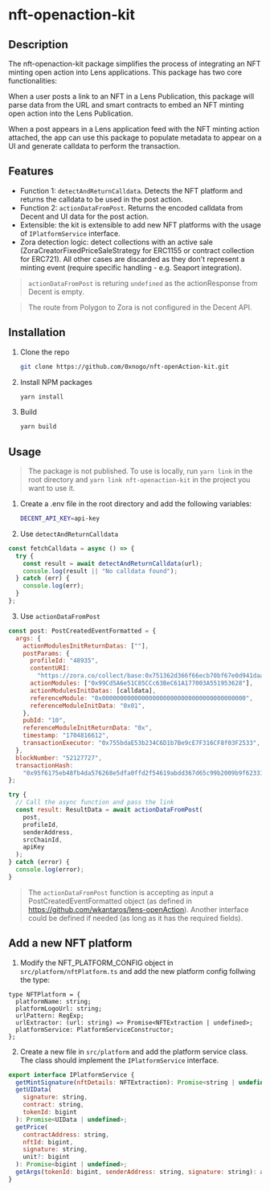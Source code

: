 # nft-openaction-kit

## Description

The nft-openaction-kit package simplifies the process of integrating an NFT minting open action into Lens applications. This package has two core functionalities:

When a user posts a link to an NFT in a Lens Publication, this package will parse data from the URL and smart contracts to embed an NFT minting open action into the Lens Publication.

When a post appears in a Lens application feed with the NFT minting action attached, the app can use this package to populate metadata to appear on a UI and generate calldata to perform the transaction.

## Features

- Function 1: `detectAndReturnCalldata`. Detects the NFT platform and returns the calldata to be used in the post action.
- Function 2: `actionDataFromPost`. Returns the encoded calldata from Decent and UI data for the post action.
- Extensible: the kit is extensible to add new NFT platforms with the usage of `IPlatformService` interface.
- Zora detection logic: detect collections with an active sale (ZoraCreatorFixedPriceSaleStrategy for ERC1155 or contract collection for ERC721). All other cases are discarded as they don't represent a minting event (require specific handling - e.g. Seaport integration).

> `actionDataFromPost` is returing `undefined` as the actionResponse from Decent is empty.

> The route from Polygon to Zora is not configured in the Decent API.

## Installation

1. Clone the repo

   ```sh
   git clone https://github.com/0xnogo/nft-openAction-kit.git
   ```

2. Install NPM packages

   ```sh
   yarn install
   ```

3. Build

   ```sh
   yarn build
   ```

## Usage

> The package is not published. To use is locally, run `yarn link` in the root directory and `yarn link nft-openaction-kit` in the project you want to use it.

1. Create a .env file in the root directory and add the following variables:

   ```sh
   DECENT_API_KEY=api-key
   ```

2. Use `detectAndReturnCalldata`

```js
const fetchCalldata = async () => {
  try {
    const result = await detectAndReturnCalldata(url);
    console.log(result || "No calldata found");
  } catch (err) {
    console.log(err);
  }
};
```

3. Use `actionDataFromPost`

```js
const post: PostCreatedEventFormatted = {
  args: {
    actionModulesInitReturnDatas: [""],
    postParams: {
      profileId: "48935",
      contentURI:
        "https://zora.co/collect/base:0x751362d366f66ecb70bf67e0d941daa7e34635f5/0",
      actionModules: ["0x99Cd5A6e51C85CCc63BeC61A177003A551953628"],
      actionModulesInitDatas: [calldata],
      referenceModule: "0x0000000000000000000000000000000000000000",
      referenceModuleInitData: "0x01",
    },
    pubId: "10",
    referenceModuleInitReturnData: "0x",
    timestamp: "1704816612",
    transactionExecutor: "0x755bdaE53b234C6D1b7Be9cE7F316CF8f03F2533",
  },
  blockNumber: "52127727",
  transactionHash:
    "0x95f6175eb48fb4da576268e5dfa0ffd2f54619abdd367d65c99b2009b9f62331",
};

try {
  // Call the async function and pass the link
  const result: ResultData = await actionDataFromPost(
    post,
    profileId,
    senderAddress,
    srcChainId,
    apiKey
  );
} catch (error) {
  console.log(error);
}
```

> The `actionDataFromPost` function is accepting as input a PostCreatedEventFormatted object (as defined in <https://github.com/wkantaros/lens-openAction>). Another interface could be defined if needed (as long as it has the required fields).

## Add a new NFT platform

1. Modify the NFT_PLATFORM_CONFIG object in `src/platform/nftPlatform.ts` and add the new platform config follwing the type:

```
type NFTPlatform = {
  platformName: string;
  platformLogoUrl: string;
  urlPattern: RegExp;
  urlExtractor: (url: string) => Promise<NFTExtraction | undefined>;
  platformService: PlatformServiceConstructor;
};
```

2. Create a new file in `src/platform` and add the platform service class. The class should implement the `IPlatformService` interface.

```js
export interface IPlatformService {
  getMintSignature(nftDetails: NFTExtraction): Promise<string | undefined>;
  getUIData(
    signature: string,
    contract: string,
    tokenId: bigint
  ): Promise<UIData | undefined>;
  getPrice(
    contractAddress: string,
    nftId: bigint,
    signature: string,
    unit?: bigint
  ): Promise<bigint | undefined>;
  getArgs(tokenId: bigint, senderAddress: string, signature: string): any[];
}
```
